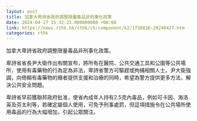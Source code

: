 ```yaml
---
layout: post
title: 加拿大卑詩省政府調整限量毒品非刑事化政策
date: 2024-04-27 15:32:21.000000000 +08:00
link: https://news.rthk.hk/rthk/ch/component/k2/1750816-20240427.htm
categories: rthk
---
```


加拿大卑詩省政府調整限量毒品非刑事化政策。

卑詩省省長尹大衛作出有關宣布，將所有在醫院、公共交通工具和公園等公共場所，使用有毒藥物的行為定為非法，卑詩省警方可驅趕或拘捕相關人士。尹大衛強調，向倚賴有毒藥物的癮者提供支援和治療的同時，希望為警方提供更多方法，解決公共安全問題。 

卑詩省早前獲聯邦政府批准，使省內成年人持有2.5克內毒品，例如可卡因、海洛英及芬太利等，若確定屬個人使用，可免予刑事處罰，但這項措施令在公共場所使用毒品的行為大幅增加，引起公眾關注。
